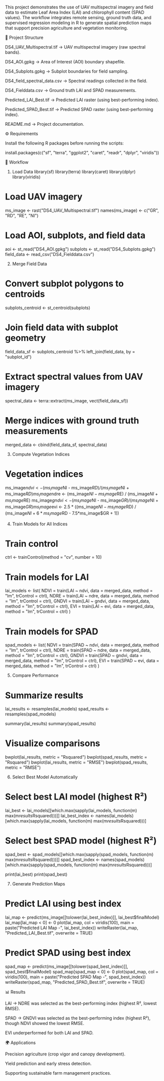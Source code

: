 This project demonstrates the use of UAV multispectral imagery and field data to estimate Leaf Area Index (LAI) and chlorophyll content (SPAD values). The workflow integrates remote sensing, ground truth data, and supervised regression modeling in R to generate spatial prediction maps that support precision agriculture and vegetation monitoring.

📂 Project Structure

DS4_UAV_Multispectral.tif → UAV multispectral imagery (raw spectral bands).

DS4_AOI.gpkg → Area of Interest (AOI) boundary shapefile.

DS4_Subplots.gpkg → Subplot boundaries for field sampling.

DS4_field_spectral_data.csv → Spectral readings collected in the field.

DS4_Fielddata.csv → Ground truth LAI and SPAD measurements.

Predicted_LAI_Best.tif → Predicted LAI raster (using best-performing index).

Predicted_SPAD_Best.tif → Predicted SPAD raster (using best-performing index).

README.md → Project documentation.

⚙️ Requirements

Install the following R packages before running the scripts:

install.packages(c("sf", "terra", "ggplot2", "caret", "readr", "dplyr", "viridis"))

🚀 Workflow
1. Load Data
library(sf)
library(terra)
library(caret)
library(dplyr)
library(viridis)

# Load UAV imagery
ms_image <- rast("DS4_UAV_Multispectral.tif")
names(ms_image) <- c("GR", "RD", "RE", "NI")

# Load AOI, subplots, and field data
aoi <- st_read("DS4_AOI.gpkg")
subplots <- st_read("DS4_Subplots.gpkg")
field_data <- read_csv("DS4_Fielddata.csv")

2. Merge Field Data
# Convert subplot polygons to centroids
subplots_centroid <- st_centroid(subplots)

# Join field data with subplot geometry
field_data_sf <- subplots_centroid %>%
  left_join(field_data, by = "subplot_id")

# Extract spectral values from UAV imagery
spectral_data <- terra::extract(ms_image, vect(field_data_sf))

# Merge indices with ground truth measurements
merged_data <- cbind(field_data_sf, spectral_data)

3. Compute Vegetation Indices
# Vegetation indices
ms_image$ndvi  <- (ms_image$NI - ms_image$RD) / (ms_image$NI + ms_image$RD)
ms_image$ndre  <- (ms_image$NI - ms_image$RE) / (ms_image$NI + ms_image$RE)
ms_image$gndvi <- (ms_image$NI - ms_image$GR) / (ms_image$NI + ms_image$GR)
ms_image$evi   <- 2.5 * ((ms_image$NI - ms_image$RD) / 
                         (ms_image$NI + 6*ms_image$RD - 7.5*ms_image$GR + 1))

4. Train Models for All Indices
# Train control
ctrl <- trainControl(method = "cv", number = 10)

# Train models for LAI
lai_models <- list(
  NDVI  = train(LAI ~ ndvi, data = merged_data, method = "lm", trControl = ctrl),
  NDRE  = train(LAI ~ ndre, data = merged_data, method = "lm", trControl = ctrl),
  GNDVI = train(LAI ~ gndvi, data = merged_data, method = "lm", trControl = ctrl),
  EVI   = train(LAI ~ evi, data = merged_data, method = "lm", trControl = ctrl)
)

# Train models for SPAD
spad_models <- list(
  NDVI  = train(SPAD ~ ndvi, data = merged_data, method = "lm", trControl = ctrl),
  NDRE  = train(SPAD ~ ndre, data = merged_data, method = "lm", trControl = ctrl),
  GNDVI = train(SPAD ~ gndvi, data = merged_data, method = "lm", trControl = ctrl),
  EVI   = train(SPAD ~ evi, data = merged_data, method = "lm", trControl = ctrl)
)

5. Compare Performance
# Summarize results
lai_results <- resamples(lai_models)
spad_results <- resamples(spad_models)

summary(lai_results)
summary(spad_results)

# Visualize comparisons
bwplot(lai_results, metric = "Rsquared")
bwplot(spad_results, metric = "Rsquared")
bwplot(lai_results, metric = "RMSE")
bwplot(spad_results, metric = "RMSE")

6. Select Best Model Automatically
# Select best LAI model (highest R²)
lai_best <- lai_models[[which.max(sapply(lai_models, function(m) max(m$results$Rsquared)))]]
lai_best_index <- names(lai_models)[which.max(sapply(lai_models, function(m) max(m$results$Rsquared)))]

# Select best SPAD model (highest R²)
spad_best <- spad_models[[which.max(sapply(spad_models, function(m) max(m$results$Rsquared)))]]
spad_best_index <- names(spad_models)[which.max(sapply(spad_models, function(m) max(m$results$Rsquared)))]

print(lai_best)
print(spad_best)

7. Generate Prediction Maps
# Predict LAI using best index
lai_map <- predict(ms_image[[tolower(lai_best_index)]], lai_best$finalModel)
lai_map[lai_map < 0] <- 0
plot(lai_map, col = viridis(100), main = paste("Predicted LAI Map -", lai_best_index))
writeRaster(lai_map, "Predicted_LAI_Best.tif", overwrite = TRUE)

# Predict SPAD using best index
spad_map <- predict(ms_image[[tolower(spad_best_index)]], spad_best$finalModel)
spad_map[spad_map < 0] <- 0
plot(spad_map, col = viridis(100), main = paste("Predicted SPAD Map -", spad_best_index))
writeRaster(spad_map, "Predicted_SPAD_Best.tif", overwrite = TRUE)

📊 Results

LAI → NDRE was selected as the best-performing index (highest R², lowest RMSE).

SPAD → GNDVI was selected as the best-performing index (highest R²), though NDVI showed the lowest RMSE.

EVI underperformed for both LAI and SPAD.

🌍 Applications

Precision agriculture (crop vigor and canopy development).

Yield prediction and early stress detection.

Supporting sustainable farm management practices.
